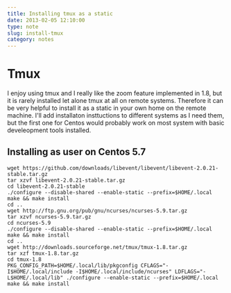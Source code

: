 ```yaml
---
title: Installing tmux as a static
date: 2013-02-05 12:10:00
type: note
slug: install-tmux
category: notes
---
```


Tmux
====
I enjoy using tmux and I really like the zoom feature implemented in 1.8, but it is rarely installed let alone tmux at all on remote systems.  Therefore it can be very helpful to install it as a static in your own home on the remote machine.
I'll add installaton insttuctions to different systems as I need them, but the first one for Centos would probably work on most system with basic develeopment tools installed.

Installing as user on Centos 5.7
-------
    
    wget https://github.com/downloads/libevent/libevent/libevent-2.0.21-stable.tar.gz
    tar xzvf libevent-2.0.21-stable.tar.gz
    cd libevent-2.0.21-stable
    ./configure --disable-shared --enable-static --prefix=$HOME/.local
    make && make install
    cd ..
    wget http://ftp.gnu.org/pub/gnu/ncurses/ncurses-5.9.tar.gz
    tar xzvf ncurses-5.9.tar.gz
    cd ncurses-5.9
    ./configure --disable-shared --enable-static --prefix=$HOME/.local
    make && make install
    cd ..
    wget http://downloads.sourceforge.net/tmux/tmux-1.8.tar.gz
    tar xzf tmux-1.8.tar.gz
    cd tmux-1.8
    PKG_CONFIG_PATH=$HOME/.local/lib/pkgconfig CFLAGS="-I$HOME/.local/include -I$HOME/.local/include/ncurses" LDFLAGS="-L$HOME/.local/lib" ./configure --enable-static --prefix=$HOME/.local
    make && make install
